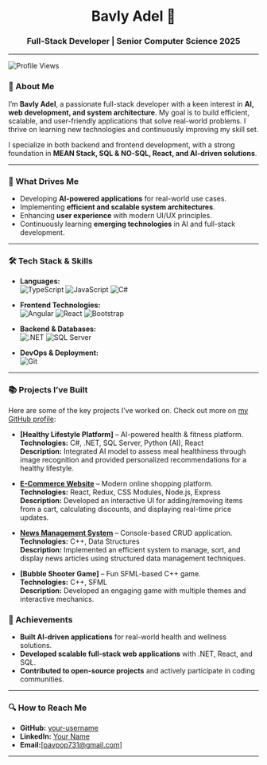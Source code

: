 # <div align="center">Bavly Adel 🚀</div>
### <div align="center">Full-Stack Developer | Senior Computer Science 2025 </div>

---

![Profile Views](https://komarev.com/ghpvc/?username=BavleyAdel&label=Profile%20Views&color=blue&style=plastic)

### 👋 About Me

I’m **Bavly Adel**, a passionate full-stack developer with a keen interest in **AI, web development, and system architecture**. My goal is to build efficient, scalable, and user-friendly applications that solve real-world problems. I thrive on learning new technologies and continuously improving my skill set.

I specialize in both backend and frontend development, with a strong foundation in **MEAN Stack, SQL & NO-SQL, React, and AI-driven solutions**.

---

### 🚀 What Drives Me

- Developing **AI-powered applications** for real-world use cases.
- Implementing **efficient and scalable system architectures**.
- Enhancing **user experience** with modern UI/UX principles.
- Continuously learning **emerging technologies** in AI and full-stack development.

---

### 🛠️ Tech Stack & Skills

- **Languages:**  
![TypeScript](https://img.shields.io/badge/-TypeScript-007ACC?style=flat-square&logo=typescript&logoColor=white) ![JavaScript](https://img.shields.io/badge/-JavaScript-F7DF1E?style=flat-square&logo=javascript&logoColor=black)   ![C#](https://img.shields.io/badge/-C%23-239120?style=flat-square&logo=c-sharp&logoColor=white)

- **Frontend Technologies:**  
  ![Angular](https://img.shields.io/badge/-Angular-DD0031?style=flat-square&logo=angular&logoColor=white) ![React](https://img.shields.io/badge/-React-61DAFB?style=flat-square&logo=react&logoColor=black) ![Bootstrap](https://img.shields.io/badge/-Bootstrap-7952B3?style=flat-square&logo=bootstrap&logoColor=white)

- **Backend & Databases:**  
  ![.NET](https://img.shields.io/badge/-.NET-512BD4?style=flat-square&logo=dotnet&logoColor=white) ![SQL Server](https://img.shields.io/badge/-SQL_Server-CC2927?style=flat-square&logo=microsoft-sql-server&logoColor=white)

- **DevOps & Deployment:**  
   ![Git](https://img.shields.io/badge/-Git-F05032?style=flat-square&logo=git&logoColor=white)


---

### 📚 Projects I’ve Built

Here are some of the key projects I’ve worked on. Check out more on [my GitHub profile](https://github.com/your-username):

- **[Healthy Lifestyle Platform]** – AI-powered health & fitness platform.  
  **Technologies:** C#, .NET, SQL Server, Python (AI), React  
  **Description:** Integrated AI model to assess meal healthiness through image recognition and provided personalized recommendations for a healthy lifestyle.

- **[E-Commerce Website](https://github.com/BavleyAdel/MSP-Ecommerce)** – Modern online shopping platform.  
  **Technologies:** React, Redux, CSS Modules, Node.js, Express  
  **Description:** Developed an interactive UI for adding/removing items from a cart, calculating discounts, and displaying real-time price updates.

- **[News Management System](https://github.com/BanleyAdel/news-management-system)** – Console-based CRUD application.  
  **Technologies:** C++, Data Structures  
  **Description:** Implemented an efficient system to manage, sort, and display news articles using structured data management techniques.

- **[Bubble Shooter Game]** – Fun SFML-based C++ game.  
  **Technologies:** C++, SFML  
  **Description:** Developed an engaging game with multiple themes and interactive mechanics.


### 🌟 Achievements

- **Built AI-driven applications** for real-world health and wellness solutions.
- **Developed scalable full-stack web applications** with .NET, React, and SQL.
- **Contributed to open-source projects** and actively participate in coding communities.

---

### 🔍 How to Reach Me

- **GitHub:** [your-username](https://github.com/BavleyAdel)  
- **LinkedIn:** [Your Name](https://www.linkedin.com/in/bsvlyadel37)  
- **Email:**[pavpop731@gmail.com]

---
